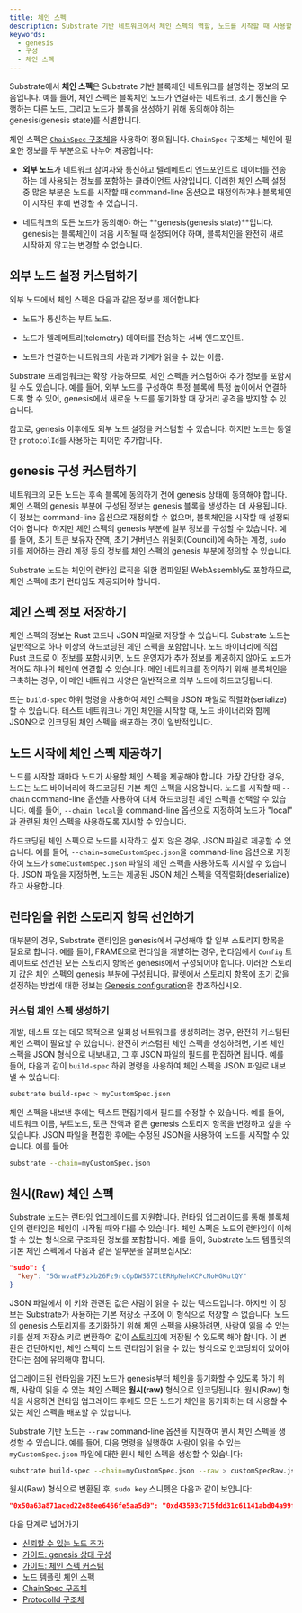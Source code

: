 ```yaml
---
title: 체인 스펙
description: Substrate 기반 네트워크에서 체인 스펙의 역할, 노드를 시작할 때 사용할 체인 스펙을 지정하는 방법, 그리고 체인 스펙을 커스텀하고 배포하는 방법에 대해 설명합니다.
keywords:
  - genesis
  - 구성
  - 체인 스펙
---
```


Substrate에서 **체인 스펙**은 Substrate 기반 블록체인 네트워크를 설명하는 정보의 모음입니다.
예를 들어, 체인 스펙은 블록체인 노드가 연결하는 네트워크, 초기 통신을 수행하는 다른 노드, 그리고 노드가 블록을 생성하기 위해 동의해야 하는 genesis(genesis state)를 식별합니다.

체인 스펙은 [`ChainSpec` 구조체](https://paritytech.github.io/substrate/master/sc_service/struct.GenericChainSpec.html)을 사용하여 정의됩니다.
`ChainSpec` 구조체는 체인에 필요한 정보를 두 부분으로 나누어 제공합니다:

- **외부 노드**가 네트워크 참여자와 통신하고 텔레메트리 엔드포인트로 데이터를 전송하는 데 사용되는 정보를 포함하는 클라이언트 사양입니다.
  이러한 체인 스펙 설정 중 많은 부분은 노드를 시작할 때 command-line 옵션으로 재정의하거나 블록체인이 시작된 후에 변경할 수 있습니다.

- 네트워크의 모든 노드가 동의해야 하는 **genesis(genesis state)**입니다.
  genesis는 블록체인이 처음 시작될 때 설정되어야 하며, 블록체인을 완전히 새로 시작하지 않고는 변경할 수 없습니다.

## 외부 노드 설정 커스텀하기

외부 노드에서 체인 스펙은 다음과 같은 정보를 제어합니다:

- 노드가 통신하는 부트 노드.

- 노드가 텔레메트리(telemetry) 데이터를 전송하는 서버 엔드포인트.

- 노드가 연결하는 네트워크의 사람과 기계가 읽을 수 있는 이름.

Substrate 프레임워크는 확장 가능하므로, 체인 스펙을 커스텀하여 추가 정보를 포함시킬 수도 있습니다.
예를 들어, 외부 노드를 구성하여 특정 블록에 특정 높이에서 연결하도록 할 수 있어, genesis에서 새로운 노드를 동기화할 때 장거리 공격을 방지할 수 있습니다.

참고로, genesis 이후에도 외부 노드 설정을 커스텀할 수 있습니다.
하지만 노드는 동일한 `protocolId`를 사용하는 피어만 추가합니다.

## genesis 구성 커스텀하기

네트워크의 모든 노드는 후속 블록에 동의하기 전에 genesis 상태에 동의해야 합니다.
체인 스펙의 genesis 부분에 구성된 정보는 genesis 블록을 생성하는 데 사용됩니다.
이 정보는 command-line 옵션으로 재정의할 수 없으며, 블록체인을 시작할 때 설정되어야 합니다.
하지만 체인 스펙의 genesis 부분에 일부 정보를 구성할 수 있습니다.
예를 들어, 초기 토큰 보유자 잔액, 초기 거버넌스 위원회(Council)에 속하는 계정, `sudo` 키를 제어하는 관리 계정 등의 정보를 체인 스펙의 genesis 부분에 정의할 수 있습니다.

Substrate 노드는 체인의 런타임 로직을 위한 컴파일된 WebAssembly도 포함하므로, 체인 스펙에 초기 런타임도 제공되어야 합니다.

## 체인 스펙 정보 저장하기

체인 스펙의 정보는 Rust 코드나 JSON 파일로 저장할 수 있습니다.
Substrate 노드는 일반적으로 하나 이상의 하드코딩된 체인 스펙을 포함합니다.
노드 바이너리에 직접 Rust 코드로 이 정보를 포함시키면, 노드 운영자가 추가 정보를 제공하지 않아도 노드가 적어도 하나의 체인에 연결할 수 있습니다.
메인 네트워크를 정의하기 위해 블록체인을 구축하는 경우, 이 메인 네트워크 사양은 일반적으로 외부 노드에 하드코딩됩니다.

또는 `build-spec` 하위 명령을 사용하여 체인 스펙을 JSON 파일로 직렬화(serialize) 할 수 있습니다.
테스트 네트워크나 개인 체인을 시작할 때, 노드 바이너리와 함께 JSON으로 인코딩된 체인 스펙을 배포하는 것이 일반적입니다.

## 노드 시작에 체인 스펙 제공하기

노드를 시작할 때마다 노드가 사용할 체인 스펙을 제공해야 합니다.
가장 간단한 경우, 노드는 노드 바이너리에 하드코딩된 기본 체인 스펙을 사용합니다.
노드를 시작할 때 `--chain` command-line 옵션을 사용하여 대체 하드코딩된 체인 스펙을 선택할 수 있습니다.
예를 들어, `--chain local`을 command-line 옵션으로 지정하여 노드가 "local" 과 관련된 체인 스펙을 사용하도록 지시할 수 있습니다.

하드코딩된 체인 스펙으로 노드를 시작하고 싶지 않은 경우, JSON 파일로 제공할 수 있습니다.
예를 들어, `--chain=someCustomSpec.json`을 command-line 옵션으로 지정하여 노드가 `someCustomSpec.json` 파일의 체인 스펙을 사용하도록 지시할 수 있습니다.
JSON 파일을 지정하면, 노드는 제공된 JSON 체인 스펙을 역직렬화(deserialize) 하고 사용합니다.

## 런타임을 위한 스토리지 항목 선언하기

대부분의 경우, Substrate 런타임은 genesis에서 구성해야 할 일부 스토리지 항목을 필요로 합니다.
예를 들어, FRAME으로 런타임을 개발하는 경우, 런타임에서 `Config` 트레이트로 선언된 모든 스토리지 항목은 genesis에서 구성되어야 합니다.
이러한 스토리지 값은 체인 스펙의 genesis 부분에 구성됩니다.
팔렛에서 스토리지 항목에 초기 값을 설정하는 방법에 대한 정보는 [Genesis configuration](/build/genesis-configuration/)을 참조하십시오.

### 커스텀 체인 스펙 생성하기

개발, 테스트 또는 데모 목적으로 일회성 네트워크를 생성하려는 경우, 완전히 커스텀된 체인 스펙이 필요할 수 있습니다.
완전히 커스텀된 체인 스펙을 생성하려면, 기본 체인 스펙을 JSON 형식으로 내보내고, 그 후 JSON 파일의 필드를 편집하면 됩니다.
예를 들어, 다음과 같이 `build-spec` 하위 명령을 사용하여 체인 스펙을 JSON 파일로 내보낼 수 있습니다:

```bash
substrate build-spec > myCustomSpec.json
```

체인 스펙을 내보낸 후에는 텍스트 편집기에서 필드를 수정할 수 있습니다.
예를 들어, 네트워크 이름, 부트노드, 토큰 잔액과 같은 genesis 스토리지 항목을 변경하고 싶을 수 있습니다.
JSON 파일을 편집한 후에는 수정된 JSON을 사용하여 노드를 시작할 수 있습니다.
예를 들어:

```bash
substrate --chain=myCustomSpec.json
```

## 원시(Raw) 체인 스펙

Substrate 노드는 런타임 업그레이드를 지원합니다.
런타임 업그레이드를 통해 블록체인의 런타임은 체인이 시작될 때와 다를 수 있습니다.
체인 스펙은 노드의 런타임이 이해할 수 있는 형식으로 구조화된 정보를 포함합니다.
예를 들어, Substrate 노드 템플릿의 기본 체인 스펙에서 다음과 같은 일부분을 살펴보십시오:

```json
"sudo": {
  "key": "5GrwvaEF5zXb26Fz9rcQpDWS57CtERHpNehXCPcNoHGKutQY"
}
```

JSON 파일에서 이 키와 관련된 값은 사람이 읽을 수 있는 텍스트입니다.
하지만 이 정보는 Substrate가 사용하는 기본 저장소 구조에 이 형식으로 저장할 수 없습니다.
노드의 genesis 스토리지를 초기화하기 위해 체인 스펙을 사용하려면, 사람이 읽을 수 있는 키를 실제 저장소 키로 변환하여 값이 [스토리지](/learn/state-transitions-and-storage/)에 저장될 수 있도록 해야 합니다.
이 변환은 간단하지만, 체인 스펙이 노드 런타임이 읽을 수 있는 형식으로 인코딩되어 있어야 한다는 점에 유의해야 합니다.

업그레이드된 런타임을 가진 노드가 genesis부터 체인을 동기화할 수 있도록 하기 위해, 사람이 읽을 수 있는 체인 스펙은 **원시(raw)** 형식으로 인코딩됩니다.
원시(Raw) 형식을 사용하면 런타임 업그레이드 후에도 모든 노드가 체인을 동기화하는 데 사용할 수 있는 체인 스펙을 배포할 수 있습니다.

Substrate 기반 노드는 `--raw` command-line 옵션을 지원하여 원시 체인 스펙을 생성할 수 있습니다.
예를 들어, 다음 명령을 실행하여 사람이 읽을 수 있는 `myCustomSpec.json` 파일에 대한 원시 체인 스펙을 생성할 수 있습니다:

```bash
substrate build-spec --chain=myCustomSpec.json --raw > customSpecRaw.json
```

원시(Raw) 형식으로 변환된 후, `sudo key` 스니펫은 다음과 같이 보입니다:

```json
"0x50a63a871aced22e88ee6466fe5aa5d9": "0xd43593c715fdd31c61141abd04a99fd6822c8558854ccde39a5684e7a56da27d",
```

다음 단계로 넘어가기

- [신뢰할 수 있는 노드 추가](/tutorials/build-a-blockchain/add-trusted-nodes/)
- [가이드: genesis 상태 구성](/reference/how-to-guides/basics/configure-genesis-state/)
- [가이드: 체인 스펙 커스텀](/reference/how-to-guides/basics/customize-a-chain-specification/)
- [노드 템플릿 체인 스펙](https://github.com/substrate-developer-hub/substrate-node-template/blob/master/node/src/chain_spec.rs)
- [ChainSpec 구조체](https://paritytech.github.io/substrate/master/sc_service/struct.GenericChainSpec.html)
- [ProtocolId 구조체](https://paritytech.github.io/substrate/master/sc_network/config/struct.ProtocolId.html)